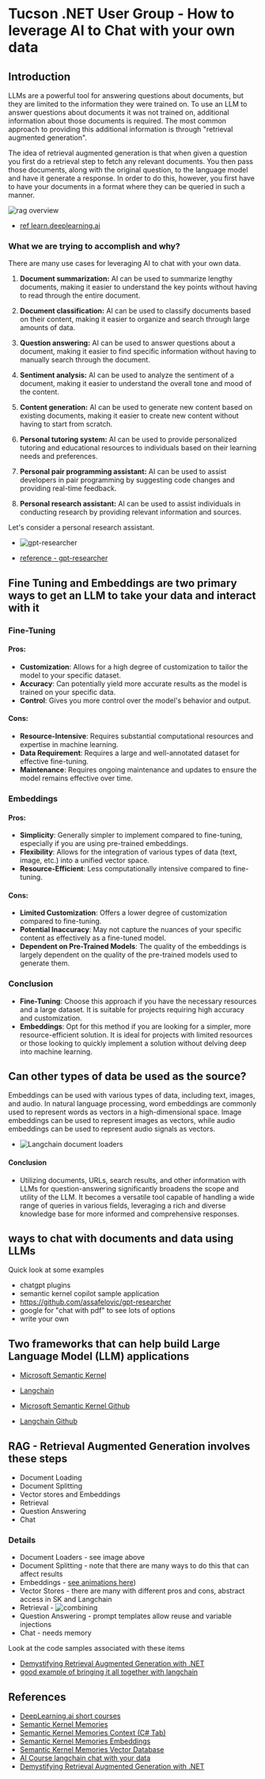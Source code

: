 # Tucson .NET User Group - How to leverage AI to Chat with your own data

## Introduction

LLMs are a powerful tool for answering questions about documents, but they are limited to the information they were trained on. To use an LLM to answer questions about documents it was not trained on, additional information about those documents is required. The most common approach to providing this additional information is through "retrieval augmented generation".

The idea of retrieval augmented generation is that when given a question you first do a retrieval step to fetch any relevant documents. You then pass those documents, along with the original question, to the language model and have it generate a response. In order to do this, however, you first have to have your documents in a format where they can be queried in such a manner.

![rag overview](./images/rag-overview.jpg)

- [ref learn.deeplearning.ai](https://learn.deeplearning.ai/langchain-chat-with-your-data)

### What we are trying to accomplish and why?

There are many use cases for leveraging AI to chat with your own data.

1. **Document summarization:** AI can be used to summarize lengthy documents, making it easier to understand the key points without having to read through the entire document.

2. **Document classification:** AI can be used to classify documents based on their content, making it easier to organize and search through large amounts of data.

3. **Question answering:** AI can be used to answer questions about a document, making it easier to find specific information without having to manually search through the document.

4. **Sentiment analysis:** AI can be used to analyze the sentiment of a document, making it easier to understand the overall tone and mood of the content.

5. **Content generation:** AI can be used to generate new content based on existing documents, making it easier to create new content without having to start from scratch.

6. **Personal tutoring system:** AI can be used to provide personalized tutoring and educational resources to individuals based on their learning needs and preferences.

7. **Personal pair programming assistant:** AI can be used to assist developers in pair programming by suggesting code changes and providing real-time feedback.

8. **Personal research assistant:** AI can be used to assist individuals in conducting research by providing relevant information and sources.

Let's consider a personal research assistant.

- ![gpt-researcher](https://camo.githubusercontent.com/dff812e5382241defc38354361f86394bc6f57811d9494d6e1f4f3fa6fbdc576/68747470733a2f2f636f7772697465722d696d616765732e73332e616d617a6f6e6177732e636f6d2f617263682e706e67)

- [reference - gpt-researcher](https://github.com/assafelovic/gpt-researcher)


## Fine Tuning and Embeddings are two primary ways to get an LLM to take your data and interact with it

### Fine-Tuning

#### Pros:
- **Customization**: Allows for a high degree of customization to tailor the model to your specific dataset.
- **Accuracy**: Can potentially yield more accurate results as the model is trained on your specific data.
- **Control**: Gives you more control over the model's behavior and output.

#### Cons:
- **Resource-Intensive**: Requires substantial computational resources and expertise in machine learning.
- **Data Requirement**: Requires a large and well-annotated dataset for effective fine-tuning.
- **Maintenance**: Requires ongoing maintenance and updates to ensure the model remains effective over time.

### Embeddings

#### Pros:
- **Simplicity**: Generally simpler to implement compared to fine-tuning, especially if you are using pre-trained embeddings.
- **Flexibility**: Allows for the integration of various types of data (text, image, etc.) into a unified vector space.
- **Resource-Efficient**: Less computationally intensive compared to fine-tuning.

#### Cons:
- **Limited Customization**: Offers a lower degree of customization compared to fine-tuning.
- **Potential Inaccuracy**: May not capture the nuances of your specific content as effectively as a fine-tuned model.
- **Dependent on Pre-Trained Models**: The quality of the embeddings is largely dependent on the quality of the pre-trained models used to generate them.

### Conclusion

- **Fine-Tuning**: Choose this approach if you have the necessary resources and a large dataset. It is suitable for projects requiring high accuracy and customization.
- **Embeddings**: Opt for this method if you are looking for a simpler, more resource-efficient solution. It is ideal for projects with limited resources or those looking to quickly implement a solution without delving deep into machine learning.



## Can other types of data be used as the source?

Embeddings can be used with various types of data, including text, images, and audio. In natural language processing, word embeddings are commonly used to represent words as vectors in a high-dimensional space. Image embeddings can be used to represent images as vectors, while audio embeddings can be used to represent audio signals as vectors.

<!-- -![many data sources](https://python.langchain.com/assets/images/summarization_use_case_1-cdb1b94b53af261bd997a9934a8c3703.png) -->

- ![Langchain document loaders](./images/document-loaders.png)

#### **Conclusion**
- Utilizing documents, URLs, search results, and other information with LLMs for question-answering significantly broadens the scope and utility of the LLM. It becomes a versatile tool capable of handling a wide range of queries in various fields, leveraging a rich and diverse knowledge base for more informed and comprehensive responses.


## ways to chat with documents and data using LLMs

Quick look at some examples

- chatgpt plugins
- semantic kernel copilot sample application
- https://github.com/assafelovic/gpt-researcher
- google for "chat with pdf" to see lots of options
- write your own

## Two frameworks that can help build Large Language Model (LLM) applications

- [Microsoft Semantic Kernel](https://learn.microsoft.com/en-us/semantic-kernel/overview/)
- [Langchain](https://www.langchain.com/)

- [Microsoft Semantic Kernel Github](https://github.com/microsoft/semantic-kernel)
- [Langchain Github](https://github.com/langchain-ai/langchain)

## RAG - Retrieval Augmented Generation involves these steps

- Document Loading
- Document Splitting
- Vector stores and Embeddings
- Retrieval
- Question Answering
- Chat

### Details

- Document Loaders - see image above
- Document Splitting - note that there are many ways to do this that can affect results
- Embeddings - [see animations here](https://openai.com/blog/introducing-text-and-code-embeddings))
- Vector Stores - there are many with different pros and cons, abstract access in SK and Langchain
- Retrieval -  ![combining](./images/test1.png)
- Question Answering - prompt templates allow reuse and variable injections
- Chat - needs memory 

Look at the code samples associated with these items

- [Demystifying Retrieval Augmented Generation with .NET](https://devblogs.microsoft.com/dotnet/demystifying-retrieval-augmented-generation-with-dotnet)
- [good example of bringing it all together with langchain](https://learn.deeplearning.ai/langchain-chat-with-your-data/lesson/7/chat)

## References

- [DeepLearning.ai short courses](https://www.deeplearning.ai/short-courses/)
- [Semantic Kernel Memories](https://learn.microsoft.com/en-us/semantic-kernel/memories/)
- [Semantic Kernel Memories Context (C# Tab)](https://learn.microsoft.com/en-us/semantic-kernel/memories/context?tabs=Csharp)
- [Semantic Kernel Memories Embeddings](https://learn.microsoft.com/en-us/semantic-kernel/memories/embeddings)
- [Semantic Kernel Memories Vector Database](https://learn.microsoft.com/en-us/semantic-kernel/memories/vector-db)
- [AI Course langchain chat with your data](https://learn.deeplearning.ai/langchain-chat-with-your-data)
- [Demystifying Retrieval Augmented Generation with .NET](https://devblogs.microsoft.com/dotnet/demystifying-retrieval-augmented-generation-with-dotnet)
